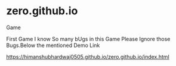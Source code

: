 # zero.github.io
Game

First Game I know So many bUgs in this Game Please Ignore those Bugs.Below the mentioned Demo Link


https://himanshubhardwaj0505.github.io/zero.github.io/index.html

